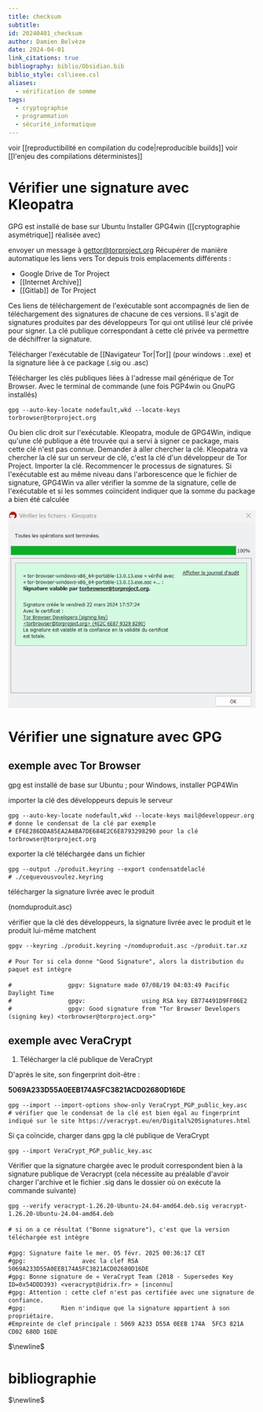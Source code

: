 ```yaml
---
title: checksum
subtitle: 
id: 20240401_checksum
author: Damien Belvèze
date: 2024-04-01
link_citations: true
bibliography: biblio/Obsidian.bib
biblio_style: csl\ieee.csl
aliases:
  - vérification de somme
tags:
  - cryptographie
  - programmation
  - sécurité_informatique
---
```

voir [[reproductibilité en compilation du code|reproducible builds]]
voir [[l'enjeu des compilations déterministes]]

# Vérifier une signature avec Kleopatra

GPG est installé de base sur Ubuntu
Installer GPG4win ([[cryptographie asymétrique]] réalisée avec)

envoyer un message à gettor@torproject.org
Récupérer de manière automatique les liens vers Tor depuis trois emplacements différents : 

- Google Drive de Tor Project
- [[Internet Archive]]
- [[Gitlab]] de Tor Project

Ces liens de téléchargement de l'exécutable sont accompagnés de lien de téléchargement des signatures de chacune de ces versions. Il s'agit de signatures produites par des développeurs Tor qui ont utilisé leur clé privée pour signer. La clé publique correspondant à cette clé privée va permettre de déchiffrer la signature.

Télécharger l'exécutable de [[Navigateur Tor|Tor]] (pour windows : .exe) et la signature liée à ce package (.sig ou .asc)

Télécharger les clés publiques liées à l'adresse mail générique de Tor Browser.
Avec le terminal de commande (une fois PGP4win ou GnuPG installés)

```
gpg --auto-key-locate nodefault,wkd --locate-keys torbrowser@torproject.org
```

Ou bien clic droit sur l'exécutable. Kleopatra, module de GPG4Win, indique qu'une clé publique a été trouvée qui a servi à signer ce package, mais cette clé n'est pas connue. Demander à aller chercher la clé. Kleopatra va chercher la clé sur un serveur de clé, c'est la clé d'un développeur de Tor Project. Importer la clé. 
Recommencer le processus de signatures. Si l'exécutable est au même niveau dans l'arborescence que le fichier de signature, GPG4Win va aller vérifier la somme de la signature, celle de l'exécutable et si les sommes coïncident indiquer que la somme du package a bien été calculée

![](images/kleopatra.png)


# Vérifier une signature avec GPG

## exemple avec Tor Browser

gpg est installé de base sur Ubuntu ; pour Windows, installer PGP4Win

importer la clé des développeurs depuis le serveur

```shell
gpg --auto-key-locate nodefault,wkd --locate-keys mail@developpeur.org
# donne le condensat de la clé par exemple
# EF6E286DDA85EA2A4BA7DE684E2C6E8793298290 pour la clé torbrowser@torproject.org

```
exporter la clé téléchargée dans un fichier
```shell
gpg --output ./produit.keyring --export condensatdelaclé
# ./cequevousvoulez.keyring
```

télécharger la signature livrée avec le produit

(nomduproduit.asc)

vérifier que la clé des développeurs, la signature livrée avec le produit et le produit lui-même matchent

```shell
gpgv --keyring ./produit.keyring ~/nomduproduit.asc ~/produit.tar.xz

# Pour Tor si cela donne "Good Signature", alors la distribution du paquet est intègre

#                gpgv: Signature made 07/08/19 04:03:49 Pacific Daylight Time  
#                gpgv:                using RSA key EB774491D9FF06E2  
#                gpgv: Good signature from "Tor Browser Developers (signing key) <torbrowser@torproject.org>"
```

## exemple avec VeraCrypt

1. Télécharger la clé publique de VeraCrypt 

D'après le site, son fingerprint doit-être : 

**5069A233D55A0EEB174A5FC3821ACD02680D16DE**

```shell
gpg --import --import-options show-only VeraCrypt_PGP_public_key.asc
# vérifier que le condensat de la clé est bien égal au fingerprint indiqué sur le site https://veracrypt.eu/en/Digital%20Signatures.html
```

Si ça coïncide, charger dans gpg la clé publique de VeraCrypt

```shell
gpg --import VeraCrypt_PGP_public_key.asc
```

Vérifier que la signature chargée avec le produit correspondent bien à la signature publique de Veracrypt 
(cela nécessite au préalable d'avoir charger l'archive et le fichier .sig dans le dossier où on exécute la commande suivante)

```shell
gpg --verify veracrypt-1.26.20-Ubuntu-24.04-amd64.deb.sig veracrypt-1.26.20-Ubuntu-24.04-amd64.deb

# si on a ce résultat ("Bonne signature"), c'est que la version téléchargée est intègre

#gpg: Signature faite le mer. 05 févr. 2025 00:36:17 CET
#gpg:                avec la clef RSA 5069A233D55A0EEB174A5FC3821ACD02680D16DE
#gpg: Bonne signature de « VeraCrypt Team (2018 - Supersedes Key ID=0x54DDD393) <veracrypt@idrix.fr> » [inconnu]
#gpg: Attention : cette clef n'est pas certifiée avec une signature de confiance.
#gpg:          Rien n'indique que la signature appartient à son propriétaire.
#Empreinte de clef principale : 5069 A233 D55A 0EEB 174A  5FC3 821A CD02 680D 16DE
```





$\newline$
# bibliographie
$\newline$






